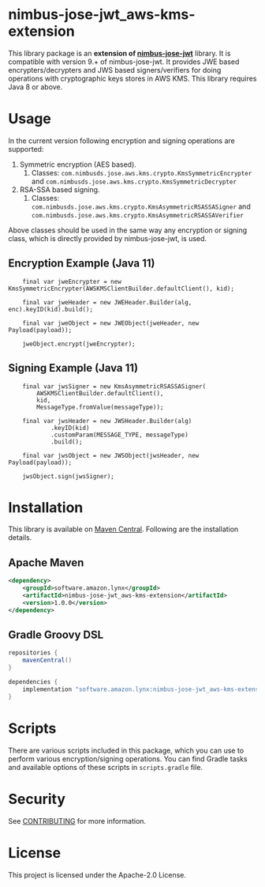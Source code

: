 # nimbus-jose-jwt_aws-kms-extension

This library package is an **extension of [nimbus-jose-jwt](https://connect2id.com/products/nimbus-jose-jwt)** library.
It is compatible with version 9.+ of nimbus-jose-jwt. It provides JWE based encrypters/decrypters and JWS based
signers/verifiers for doing operations with cryptographic keys stores in AWS KMS. This library requires Java 8 or above.

# Usage

In the current version following encryption and signing operations are supported:

1. Symmetric encryption (AES based).
    1. Classes: `com.nimbusds.jose.aws.kms.crypto.KmsSymmetricEncrypter`
       and `com.nimbusds.jose.aws.kms.crypto.KmsSymmetricDecrypter`
2. RSA-SSA based signing.
    1. Classes: `com.nimbusds.jose.aws.kms.crypto.KmsAsymmetricRSASSASigner`
       and `com.nimbusds.jose.aws.kms.crypto.KmsAsymmetricRSASSAVerifier`

Above classes should be used in the same way any encryption or signing class, which is directly provided by
nimbus-jose-jwt, is used.

## Encryption Example (Java 11)

```jshelllanguage
    final var jweEncrypter = new KmsSymmetricEncrypter(AWSKMSClientBuilder.defaultClient(), kid);

    final var jweHeader = new JWEHeader.Builder(alg, enc).keyID(kid).build();

    final var jweObject = new JWEObject(jweHeader, new Payload(payload));

    jweObject.encrypt(jweEncrypter);
```

## Signing Example (Java 11)

```jshelllanguage
    final var jwsSigner = new KmsAsymmetricRSASSASigner(
        AWSKMSClientBuilder.defaultClient(),
        kid,
        MessageType.fromValue(messageType));

    final var jwsHeader = new JWSHeader.Builder(alg)
            .keyID(kid)
            .customParam(MESSAGE_TYPE, messageType)
            .build();

    final var jwsObject = new JWSObject(jwsHeader, new Payload(payload));

    jwsObject.sign(jwsSigner);
```

# Installation

This library is available on [Maven Central](https://search.maven.org/artifact/software.amazon.lynx/nimbus-jose-jwt_aws-kms-extension).
Following are the installation details.

## Apache Maven
```xml
<dependency>
    <groupId>software.amazon.lynx</groupId>
    <artifactId>nimbus-jose-jwt_aws-kms-extension</artifactId>
    <version>1.0.0</version>
</dependency>
```

## Gradle Groovy DSL
```groovy
repositories {
    mavenCentral()
}

dependencies {
    implementation "software.amazon.lynx:nimbus-jose-jwt_aws-kms-extension:1.0.0"
}
```

# Scripts

There are various scripts included in this package, which you can use to perform various encryption/signing operations.
You can find Gradle tasks and available options of these scripts in `scripts.gradle` file.

# Security

See [CONTRIBUTING](CONTRIBUTING.md#security-issue-notifications) for more information.

# License

This project is licensed under the Apache-2.0 License.
